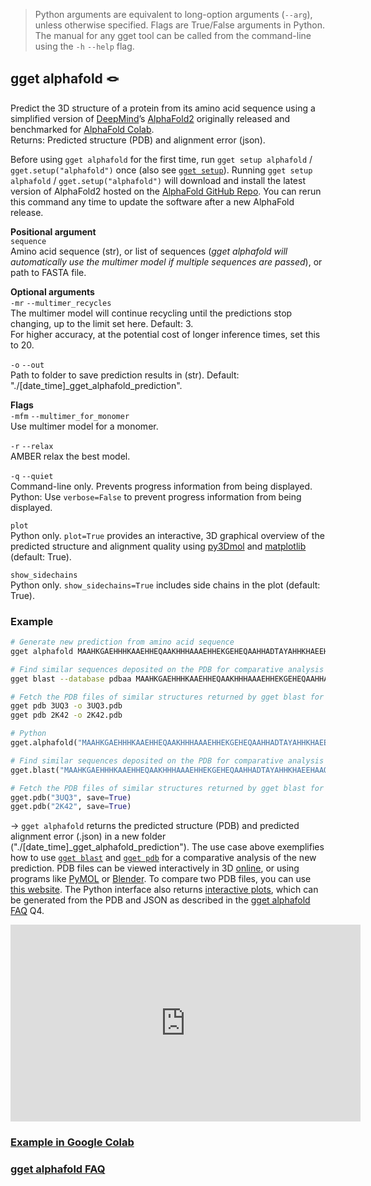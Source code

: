 > Python arguments are equivalent to long-option arguments (`--arg`), unless otherwise specified. Flags are True/False arguments in Python. The manual for any gget tool can be called from the command-line using the `-h` `--help` flag.  
## gget alphafold 🪢
Predict the 3D structure of a protein from its amino acid sequence using a simplified version of [DeepMind](https://www.deepmind.com/)’s [AlphaFold2](https://github.com/deepmind/alphafold) originally released and benchmarked for [AlphaFold Colab](https://colab.research.google.com/github/deepmind/alphafold/blob/main/notebooks/AlphaFold.ipynb).  
Returns: Predicted structure (PDB) and alignment error (json).  

Before using `gget alphafold` for the first time, run `gget setup alphafold` / `gget.setup("alphafold")` once (also see [`gget setup`](setup.md)). Running `gget setup alphafold` / `gget.setup("alphafold")` will download and install the latest version of AlphaFold2 hosted on the [AlphaFold GitHub Repo](https://github.com/deepmind/alphafold). You can rerun this command any time to update the software after a new AlphaFold release.       

**Positional argument**  
`sequence`  
Amino acid sequence (str), or list of sequences (*gget alphafold will automatically use the multimer model if multiple sequences are passed*), or path to FASTA file.

**Optional arguments**  
`-mr` `--multimer_recycles`  
The multimer model will continue recycling until the predictions stop changing, up to the limit set here. Default: 3.  
For higher accuracy, at the potential cost of longer inference times, set this to 20.  

`-o` `--out`   
Path to folder to save prediction results in (str). Default: "./[date_time]_gget_alphafold_prediction".  
  
**Flags**   
`-mfm` `--multimer_for_monomer`  
Use multimer model for a monomer.  

`-r` `--relax`   
AMBER relax the best model. 

`-q` `--quiet`   
Command-line only. Prevents progress information from being displayed.  
Python: Use `verbose=False` to prevent progress information from being displayed. 

`plot`  
Python only. `plot=True` provides an interactive, 3D graphical overview of the predicted structure and alignment quality using [py3Dmol](https://pypi.org/project/py3Dmol/) and [matplotlib](https://matplotlib.org/) (default: True).  

`show_sidechains`  
Python only. `show_sidechains=True` includes side chains in the plot (default: True).  
  
  
### Example
```bash
# Generate new prediction from amino acid sequence
gget alphafold MAAHKGAEHHHKAAEHHEQAAKHHHAAAEHHEKGEHEQAAHHADTAYAHHKHAEEHAAQAAKHDAEHHAPKPH

# Find similar sequences deposited on the PDB for comparative analysis
gget blast --database pdbaa MAAHKGAEHHHKAAEHHEQAAKHHHAAAEHHEKGEHEQAAHHADTAYAHHKHAEEHAAQAAKHDAEHHAPKPH

# Fetch the PDB files of similar structures returned by gget blast for comparison, to get a measure for model quality
gget pdb 3UQ3 -o 3UQ3.pdb
gget pdb 2K42 -o 2K42.pdb
```
```python
# Python
gget.alphafold("MAAHKGAEHHHKAAEHHEQAAKHHHAAAEHHEKGEHEQAAHHADTAYAHHKHAEEHAAQAAKHDAEHHAPKPH")

# Find similar sequences deposited on the PDB for comparative analysis
gget.blast("MAAHKGAEHHHKAAEHHEQAAKHHHAAAEHHEKGEHEQAAHHADTAYAHHKHAEEHAAQAAKHDAEHHAPKPH", database="pdbaa")

# Fetch the PDB files of similar structures returned by gget blast for comparison, to get a measure for model quality
gget.pdb("3UQ3", save=True)
gget.pdb("2K42", save=True)
```
&rarr; `gget alphafold` returns the predicted structure (PDB) and predicted alignment error (.json) in a new folder ("./[date_time]_gget_alphafold_prediction"). The use case above exemplifies how to use [`gget blast`](blast.md) and [`gget pdb`](pdb.md) for a comparative analysis of the new prediction. PDB files can be viewed interactively in 3D [online](https://rcsb.org/3d-view), or using programs like [PyMOL](https://pymol.org/) or [Blender](https://www.blender.org/). To compare two PDB files, you can use [this website](https://rcsb.org/alignment). The Python interface also returns [interactive plots](https://twitter.com/NeuroLuebbert/status/1555968042948915200), which can be generated from the PDB and JSON as described in the [gget alphafold FAQ](https://github.com/pachterlab/gget/discussions/39) Q4.

<iframe width="560" height="315" src="https://www.youtube.com/embed/4qxGF1tbZ3I?si=mEqQ5oSnDYtg2OP7" title="YouTube video player" frameborder="0" allow="accelerometer; autoplay; clipboard-write; encrypted-media; gyroscope; picture-in-picture; web-share" allowfullscreen></iframe>

### [Example in Google Colab](https://github.com/pachterlab/gget_examples/blob/main/gget_alphafold.ipynb)
### [gget alphafold FAQ](https://github.com/pachterlab/gget/discussions/39)
